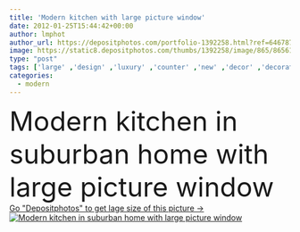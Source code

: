 ```yaml
---
title: 'Modern kitchen with large picture window'
date: 2012-01-25T15:44:42+00:00
author: lmphot
author_url: https://depositphotos.com/portfolio-1392258.html?ref=64678756
image: https://static8.depositphotos.com/thumbs/1392258/image/865/8656162/api_thumb_450.jpg?forcejpeg=true
type: "post"
tags: ['large' ,'design' ,'luxury' ,'counter' ,'new' ,'decor' ,'decorate' ,'kitchen' ,'meal' ,'family' ,'chair' ,'picture' ,'dinner' ,'modern' ,'architecture' ,'estate' ,'house' ,'window' ,'eat' ,'real' ,'interior' ,'dwelling' ,'home' ,'with' ,'furniture' ,'room' ,'wood' ,'floor' ,'suburban' ,'in' ,'living' ,'residence' ,'residential' ,'pictures' ,'dining' ,'appliance' ,'granite' ,'australia' ,'island' ,'Suburb' ,'cabinet' ,'furnishings' ,'supper' ,'stove' ,'upscale' ,'kitchens' ,'modern kitchen' ,'family dinner' ,'kitchen island' ,'modernas' ]
categories: 
  - modern
---
```

<div aling="center">
            <font size="60"> Modern kitchen in suburban home with large picture window</font>   
</div>
<div>
    <a href='https://static8.depositphotos.com/thumbs/1392258/image/865/8656162/api_thumb_450.jpg?forcejpeg=true?ref=64678756' target=_blank > Go "Depositphotos" to get lage size of this picture ->
        <img href='https://static8.depositphotos.com/thumbs/1392258/image/865/8656162/api_thumb_450.jpg?forcejpeg=true?ref=64678756' src='https://static8.depositphotos.com/1392258/865/i/950/depositphotos_8656162-stock-photo-modern-kitchen-with-large-picture.jpg?forcejpeg=true' alt='Modern kitchen in suburban home with large picture window' >
    </a>
</div>

